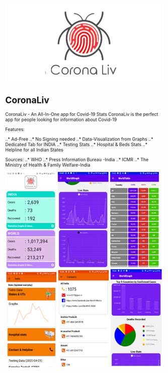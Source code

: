 ![Logo](https://github.com/AJV2018/CoronaLiv/blob/master/splash.png?raw=true)
# CoronaLiv
CoronaLiv - An All-In-One app for Covid-19 Stats  CoronaLiv is the perfect app for people looking for information about Covid-19

Features:


..* Ad-Free 
..* No Signing needed 
..* Data-Visualization from Graphs 
..* Dedicated Tab for INDIA 
..* Testing Stats 
..* Hospital &amp; Beds Stats 
..* Helpline for all Indian States  

Sources: 
..* WHO 
..* Press Information Bureau -India 
..* ICMR 
..* The Ministry of Health &amp; Family Welfare-India

![Image of Yaktocat](https://github.com/AJV2018/CoronaLiv/blob/master/Collage.png?raw=true)
